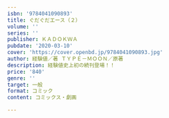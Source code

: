 ```yaml
---
isbn: '9784041090893'
title: ぐだぐだエース（２）
volume: ''
series: ''
publisher: ＫＡＤＯＫＷＡ
pubdate: '2020-03-10'
cover: 'https://cover.openbd.jp/9784041090893.jpg'
author: 経験値／著 ＴＹＰＥ－ＭＯＯＮ／原著
description: 経験値史上初の続刊登場！！
price: '840'
genre: ''
target: 一般
format: コミック
content: コミックス・劇画

---
```

